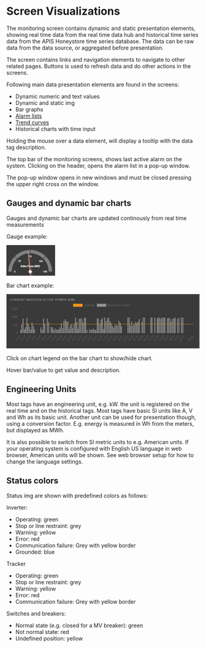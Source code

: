 # Screen Visualizations

The monitoring screen contains dynamic and static presentation elements, showing real time data from the real time data hub and historical time series data from the APIS Honeystore time series database. 
The data can be raw data from the data source, or aggregated before presentation.

The screen contains links and navigation elements to navigate to other related pages. Buttons is used to refresh data and do other actions in the screens.

Following main data presentation elements are found in the screens:

- Dynamic numeric and text values
- Dynamic and static img
- Bar graphs
- [Alarm lists](alarm_lists.md)
- [Trend curves](trend_curves.md)
- Historical charts with time input

Holding the mouse over a data element, will display a tooltip with the data tag description.

The top bar of the monitoring screens, shows last active alarm on the system. Clicking on the header, opens the alarm list in a pop-up window.

The pop-up window opens in new windows and must be closed pressing the upper right cross on the window.

## Gauges and dynamic bar charts
Gauges and dynamic bar charts are updated continously from real time measurements

Gauge example:

![Gauge](../../../img/Gauge.png)

Bar chart example:

![Bar Chart](../../../img/DyniamicChart.png)
 
Click on chart legend on the bar chart to show/hide chart.

Hover bar/value to get value and description.

## Engineering Units
Most tags have an engineering unit, e.g. kW. the unit is registered on the real time and on the historical tags. 
Most tags have basic SI units like A, V and Wh as its basic unit. 
Another unit can be used for presentation though, using a conversion factor. E.g. energy is measured in Wh from the meters, but displayed as MWh.

It is also possible to switch from SI metric units to e.g. American units. 
If your operating system is configured with English US language in web browser, American units will be shown. 
See web browser setup for how to change the language settings.

## Status colors
Status img are shown with predefined colors as follows:

Inverter:
- Operating: green
- Stop or line restraint: grey
- Warning: yellow
- Error: red
- Communication failure: Grey with yellow border
- Grounded: blue

Tracker
- Operating: green
- Stop or line restraint: grey
- Warning: yellow
- Error: red
- Communication failure: Grey with yellow border

Switches and breakers:
- Normal state (e.g. closed for a MV breaker): green
- Not normal state: red
- Undefined position: yellow
